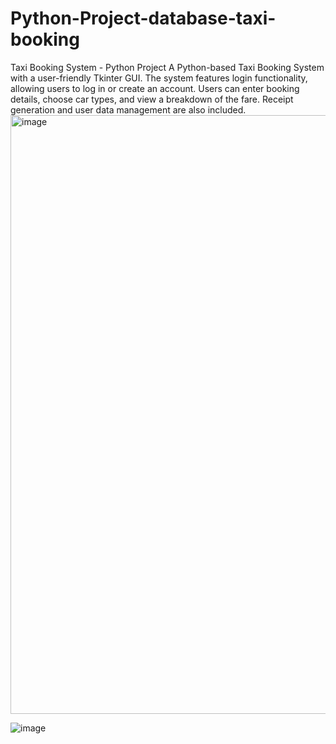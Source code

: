 # Python-Project-database-taxi-booking
Taxi Booking System - Python Project A Python-based Taxi Booking System with a user-friendly Tkinter GUI. The system features login functionality, allowing users to log in or create an account. Users can enter booking details, choose car types, and view a breakdown of the fare. Receipt generation and user data management are also included.
<img width="958" alt="image" src="https://github.com/user-attachments/assets/ddb771a7-2eda-4b48-a2e0-c677dfb0559e" />


![image](https://github.com/user-attachments/assets/6fe89749-6e0b-4055-88a0-33b5f068e5ba)


